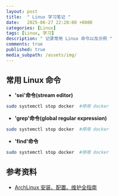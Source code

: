 ```yaml
---
layout: post
title:  " Linux 学习笔记 "
date:   2025-06-27 22:20:00 +0800
categories: [Linux]
tags: [Linux, 学习]
description: " 记录常用 Linux 命令以及示例 "
comments: true
published: true
media_subpath: /assets/img/
---
```


## 常用 Linux 命令

- **'sei'命令(stream editor)**
```bash
sudo systemctl stop docker  #停用 docker 
```

- **'grep'命令(global regular expression)**
```bash
sudo systemctl stop docker  #停用 docker 
```

- **'find'命令**
```bash
sudo systemctl stop docker  #停用 docker 
```


## 参考资料

- [ArchLinux 安装、配置、维护全指南](https://arch.icekylin.online/guide/rookie/pre-install.html)




